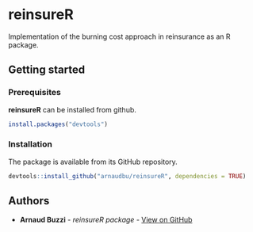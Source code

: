 # reinsureR

Implementation of the burning cost approach in reinsurance as an R package.

## Getting started

### Prerequisites

**reinsureR** can be installed from github.

```r
install.packages("devtools")
```
### Installation

The package is available from its GitHub repository.

```r
devtools::install_github("arnaudbu/reinsureR", dependencies = TRUE)
```

## Authors

* **Arnaud Buzzi** - *reinsureR package* - [View on GitHub](https://github.com/ArnaudBu)
